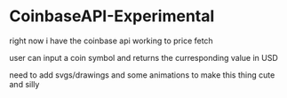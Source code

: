 # CoinbaseAPI-Experimental

right now i have the coinbase api working to price fetch

user can input a coin symbol and returns the curresponding value in USD

need to add svgs/drawings and some animations to make this thing cute and silly

